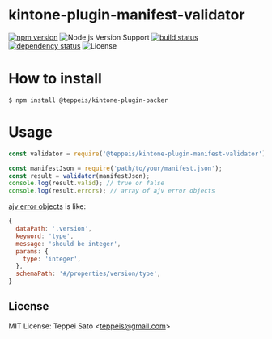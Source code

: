 kintone-plugin-manifest-validator
====

[![npm version][npm-image]][npm-url]
![Node.js Version Support][node-version]
[![build status][circleci-image]][circleci-url]
[![dependency status][deps-image]][deps-url]
![License][license]

# How to install

```console
$ npm install @teppeis/kintone-plugin-packer
```

# Usage

```js
const validator = require('@teppeis/kintone-plugin-manifest-validator');

const manifestJson = require('path/to/your/manifest.json');
const result = validator(manifestJson);
console.log(result.valid); // true or false
console.log(result.errors); // array of ajv error objects
```

[ajv error objects](https://github.com/epoberezkin/ajv#validation-errors) is like:

```js
{
  dataPath: '.version',
  keyword: 'type',
  message: 'should be integer',
  params: {
    type: 'integer',
  },
  schemaPath: '#/properties/version/type',
}
```

## License

MIT License: Teppei Sato &lt;teppeis@gmail.com&gt;

[npm-image]: https://img.shields.io/npm/v/@teppeis/kintone-plugin-manifest-validator.svg
[npm-url]: https://npmjs.org/package/@teppeis/kintone-plugin-manifest-validator
[npm-downloads-image]: https://img.shields.io/npm/dm/@teppeis/kintone-plugin-manifest-validator.svg
[travis-image]: https://img.shields.io/travis/teppeis/kintone-plugin-manifest-validator/master.svg
[travis-url]: https://travis-ci.org/teppeis/kintone-plugin-manifest-validator
[circleci-image]: https://circleci.com/gh/teppeis/kintone-plugin-manifest-validator.svg?style=svg
[circleci-url]: https://circleci.com/gh/teppeis/kintone-plugin-manifest-validator
[appveyor-image]: https://ci.appveyor.com/api/projects/status/KEY?svg=true
[appveyor-url]: https://ci.appveyor.com/project/teppeis/kintone-plugin-manifest-validator/branch/master
[deps-image]: https://img.shields.io/david/teppeis/kintone-plugin-manifest-validator.svg
[deps-url]: https://david-dm.org/teppeis/kintone-plugin-manifest-validator
[node-version]: https://img.shields.io/badge/Node.js%20support-v4,v6,v7-brightgreen.svg
[coverage-image]: https://img.shields.io/coveralls/teppeis/kintone-plugin-manifest-validator/master.svg
[coverage-url]: https://coveralls.io/github/teppeis/kintone-plugin-manifest-validator?branch=master
[license]: https://img.shields.io/npm/l/@teppeis/kintone-plugin-manifest-validator.svg
